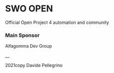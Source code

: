 # SWO OPEN

Official Open Project 4 automation and community

### Main Sponsor

Alfagomma Dev Group

\_\_

2021copy Davide Pellegrino
